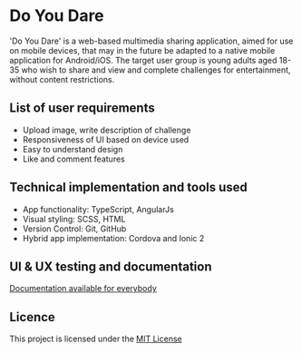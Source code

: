 # Do You Dare #
'Do You Dare' is a web-based multimedia sharing application, aimed for use on mobile devices, that may in the future be adapted to a native mobile application for Android/iOS. 
The target user group is young adults aged 18-35 who wish to share and view and complete challenges for entertainment, without content restrictions. 

## List of user requirements ##
* Upload image, write description of challenge
* Responsiveness of UI based on device used
* Easy to understand design
* Like and comment features

## Technical implementation and tools used ##
- App functionality: 		TypeScript, AngularJs
- Visual styling: 			SCSS, HTML
- Version Control:		Git, GitHub
- Hybrid app implementation: 	Cordova and Ionic 2


## UI & UX testing and documentation ##
[Documentation available for everybody](https://drive.google.com/open?id=0Bz2TZYTyznYlYjFqU1l4WnRZdlE)

## Licence ##
This project  is licensed under the [MIT License](LICENSE)
